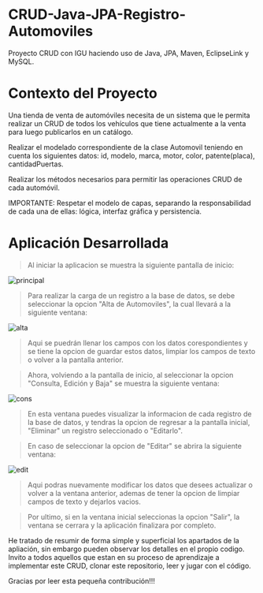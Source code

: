 # CRUD-Java-JPA-Registro-Automoviles
Proyecto CRUD con IGU haciendo uso de Java, JPA, Maven, EclipseLink y MySQL.

# Contexto del Proyecto
Una tienda de venta de automóviles necesita de un sistema que le permita realizar un CRUD de todos los vehículos que tiene actualmente a la venta para luego publicarlos en un catálogo. 

Realizar el modelado correspondiente de la clase Automovil teniendo en cuenta los siguientes datos: id, modelo, marca, motor, color, patente(placa), cantidadPuertas. 

Realizar los métodos necesarios para permitir las operaciones CRUD de cada automóvil. 

IMPORTANTE: Respetar el modelo de capas, separando la responsabilidad de cada una de ellas: lógica, interfaz gráfica y persistencia.

# Aplicación Desarrollada

> Al iniciar la aplicacion se muestra la siguiente pantalla de inicio:

![principal](https://github.com/diegoceballosdev/CRUD-Java-JPA-Registro-Automoviles/assets/122060010/71836470-0c97-4112-a0b4-adf148e6ca1c)

> Para realizar la carga de un registro a la base de datos, se debe seleccionar la opcion "Alta de Automoviles", la cual llevará a la siguiente ventana:

![alta](https://github.com/diegoceballosdev/CRUD-Java-JPA-Registro-Automoviles/assets/122060010/4080ad04-2fd8-4175-989f-752b9d7a3dff)

> Aqui se puedrán llenar los campos con los datos corespondientes y se tiene la opcion de guardar estos datos, limpiar los campos de texto o volver a la pantalla anterior.

> Ahora, volviendo a la pantalla de inicio, al seleccionar la opcion "Consulta, Edición y Baja" se muestra la siguiente ventana:

![cons](https://github.com/diegoceballosdev/CRUD-Java-JPA-Registro-Automoviles/assets/122060010/92058931-bbfa-4081-8f27-4f029ffe0cf6)

> En esta ventana puedes visualizar la informacion de cada registro de la base de datos, y tendras la opcion de regresar a la pantalla inicial, "Eliminar" un registro seleccionado o "Editarlo".

> En caso de seleccionar la opcion de "Editar" se abrira la siguiente ventana:

![edit](https://github.com/diegoceballosdev/CRUD-Java-JPA-Registro-Automoviles/assets/122060010/bfb8abe5-4929-411a-bea5-c6532d8952d1)

> Aqui podras nuevamente modificar los datos que desees actualizar o volver a la ventana anterior, ademas de tener la opcion de limpiar  campos de texto y dejarlos vacios.

> Por ultimo, si en la ventana inicial seleccionas la opcion "Salir", la ventana se cerrara y la aplicación finalizara por completo.

He tratado de resumir de forma simple y superficial los apartados de la apliación, sin embargo pueden observar los detalles en el propio codigo. Invito a todos aquellos que estan en su proceso de aprendizaje a implementar este CRUD, clonar este repositorio, leer y jugar con el código. 

Gracias por leer esta pequeña contribución!!!
